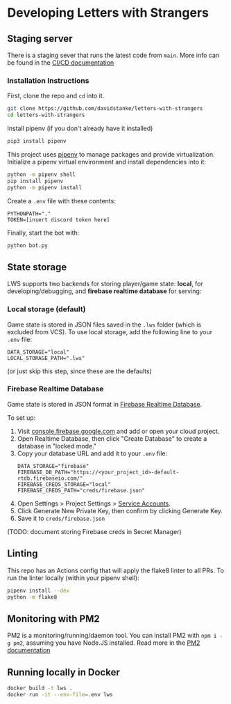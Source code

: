 # Developing Letters with Strangers

## Staging server
There is a staging sever that runs the latest code from `main`. More info can be found in the [CI/CD documentation](CI.md)

### Installation Instructions
First, clone the repo and `cd` into it.
```sh
git clone https://github.com/davidstanke/letters-with-strangers
cd letters-with-strangers
```

Install pipenv (if you don't already have it installed)
```sh
pip3 install pipenv
```

This project uses [pipenv](https://pypi.org/project/pipenv/) to manage packages and provide virtualization.
Initialize a pipenv virtual environment and install dependencies into it:
```sh
python -m pipenv shell
pip install pipenv
python -m pipenv install
```

Create a `.env` file with these contents:
```env
PYTHONPATH="."
TOKEN=[insert discord token here]
```

Finally, start the bot with:
```sh
python bot.py
```

## State storage
LWS supports two backends for storing player/game state: **local**, for developing/debugging, and **firebase realtime database** for serving:

### Local storage (default)
Game state is stored in JSON files saved in the `.lws` folder (which is excluded from VCS). To use local storage, add the following line to your `.env` file:
```
DATA_STORAGE="local"
LOCAL_STORAGE_PATH=".lws"
```
(or just skip this step, since these are the defaults)

### Firebase Realtime Database
Game state is stored in JSON format in [Firebase Realtime Database](https://firebase.google.com/docs/database). 

To set up:
1. Visit [console.firebase.google.com](https://console.firebase.google.com/) and add or open your cloud project.
1. Open Realtime Database, then click "Create Database" to create a database in "locked mode."
1. Copy your database URL and add it to your `.env` file:
    ```
    DATA_STORAGE="firebase"
    FIREBASE_DB_PATH="https://<your_project_id>-default-rtdb.firebaseio.com/"
    FIREBASE_CREDS_STORAGE="local"
    FIREBASE_CREDS_PATH="creds/firebase.json"
    ```
1. Open Settings > Project Settings > [Service Accounts](https://console.firebase.google.com/project/_/settings/serviceaccounts/adminsdk).
1. Click Generate New Private Key, then confirm by clicking Generate Key.
1. Save it to `creds/firebase.json`

(TODO: document storing Firebase creds in Secret Manager)


## Linting
This repo has an Actions config that will apply the flake8 linter to all PRs.
To run the linter locally (within your pipenv shell):
```sh
pipenv install --dev
python -m flake8
```

## Monitoring with PM2
PM2 is a monitoring/running/daemon tool. You can install PM2 with `npm i -g pm2`, assuming you have Node.JS installed. Read more in the [PM2 documentation](PM2.md)

## Running locally in Docker
```sh
docker build -t lws .
docker run -it --env-file=.env lws
```


